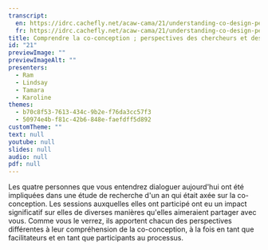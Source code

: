 ```yaml
---
transcript:
  en: https://idrc.cachefly.net/acaw-cama/21/understanding-co-design-perspectives-of-researchers-and-participantsco-researchers-transcript-en.docx
  fr: https://idrc.cachefly.net/acaw-cama/21/understanding-co-design-perspectives-of-researchers-and-participantsco-researchers-transcript-fr.docx
title: Comprendre la co-conception ; perspectives des chercheurs et des participants/cochercheurs
id: "21"
previewImage: ""
previewImageAlt: ""
presenters:
  - Ram
  - Lindsay
  - Tamara
  - Karoline
themes:
  - b70c8f53-7613-434c-9b2e-f76da3cc57f3
  - 50974e4b-f81c-42b6-848e-faefdff5d892
customTheme: ""
text: null
youtube: null
slides: null
audio: null
pdf: null
---
```

Les quatre personnes que vous entendrez dialoguer aujourd'hui ont été impliquées dans une étude de recherche d'un an qui était axée sur la co-conception. Les sessions auxquelles elles ont participé ont eu un impact significatif sur elles de diverses manières qu'elles aimeraient partager avec vous. Comme vous le verrez, ils apportent chacun des perspectives différentes à leur compréhension de la co-conception, à la fois en tant que facilitateurs et en tant que participants au processus.
